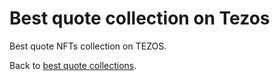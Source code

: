 # Best quote collection on Tezos
Best quote NFTs collection on TEZOS.

Back to [best quote collections](../index.md).
